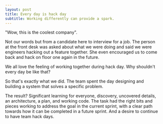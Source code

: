 ```yaml
---
layout: post
title: Every day is hack day
subtitle: Working differently can provide a spark.
---
```


"Wow, this is the coolest company". 

Not our words but from a candidate here to interview for a job. The person at the front desk was asked about what we were doing and said we were engineers hacking out a feature together. She even encouraged us to come back and hack on floor one again in the future.

We all love the feeling of working together during hack day. Why shouldn't every day be like that? 

So that's exactly what we did. The team spent the day designing and building a system that solves a specific problem.

The result? Significant learning for everyone, discovery, uncovered details, an architecture, a plan, and working code. The task had the right bits and pieces working to address the goal in the current sprint, with a clear path towards how it can be completed in a future sprint. And a desire to continue to have team hack days.
